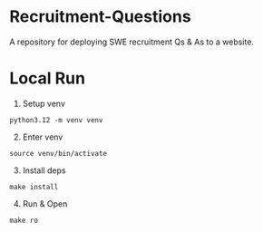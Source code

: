 # Recruitment-Questions
A repository for deploying SWE recruitment Qs & As to a website.

# Local Run
1. Setup venv
```
python3.12 -m venv venv
```
2. Enter venv
```
source venv/bin/activate
```
3. Install deps
```
make install
```
4. Run & Open
```
make ro
```
